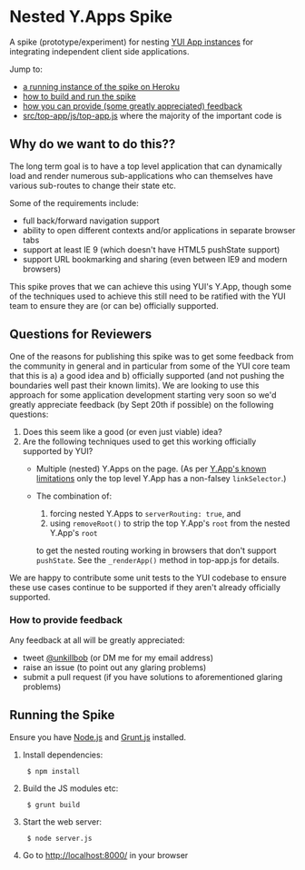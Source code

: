 Nested Y.Apps Spike
===================

A spike (prototype/experiment) for nesting [YUI App instances](http://yuilibrary.com/yui/docs/app/) for integrating independent client side applications.

Jump to:
- [a running instance of the spike on Heroku](http://nested-y-apps-spike.herokuapp.com/)
- [how to build and run the spike](#running-the-spike)
- [how you can provide (some greatly appreciated) feedback](#questions-for-reviewers)
- [src/top-app/js/top-app.js](https://github.com/orionhealth/nested-y-apps-spike/blob/master/src/top-app/js/top-app.js) where the majority of the important code is

## Why do we want to do this?? ##

The long term goal is to have a top level application that can dynamically load and render numerous sub-applications who can themselves have various sub-routes to change their state etc.

Some of the requirements include:
- full back/forward navigation support
- ability to open different contexts and/or applications in separate browser tabs
- support at least IE 9 (which doesn't have HTML5 pushState support)
- support URL bookmarking and sharing (even between IE9 and modern browsers)

This spike proves that we can achieve this using YUI's Y.App, though some of the techniques used to achieve this still need to be ratified with the YUI team to ensure they are (or can be) officially supported.

## Questions for Reviewers ##

One of the reasons for publishing this spike was to get some feedback from the community in general and in particular from some of the YUI core team that this is a) a good idea and b) officially supported (and not pushing the boundaries well past their known limits). We are looking to use this approach for some application development starting very soon so we'd greatly appreciate feedback (by Sept 20th if possible) on the following questions:

1. Does this seem like a good (or even just viable) idea?
2. Are the following techniques used to get this working officially supported by YUI?
   * Multiple (nested) Y.Apps on the page. (As per [Y.App's known limitations](http://yuilibrary.com/yui/docs/app/#known-limitations) only the top level Y.App has a non-falsey `linkSelector`.)
   * The combination of:

     1. forcing nested Y.Apps to `serverRouting: true`, and
     2. using `removeRoot()` to strip the top Y.App's `root` from the nested Y.App's `root`

     to get the nested routing working in browsers that don't support `pushState`. See the `_renderApp()` method in top-app.js for details.

We are happy to contribute some unit tests to the YUI codebase to ensure these use cases continue to be supported if they aren't already officially supported.

### How to provide feedback ###

Any feedback at all will be greatly appreciated:
* tweet [@unkillbob](https://twitter.com/unkillbob) (or DM me for my email address)
* raise an issue (to point out any glaring problems)
* submit a pull request (if you have solutions to aforementioned glaring problems)

## Running the Spike ##

Ensure you have [Node.js](http://nodejs.org/) and [Grunt.js](http://gruntjs.com/) installed.

1. Install dependencies:

        $ npm install

2. Build the JS modules etc:

        $ grunt build

3. Start the web server:

        $ node server.js

4. Go to [http://localhost:8000/](http://localhost:8000/) in your browser
